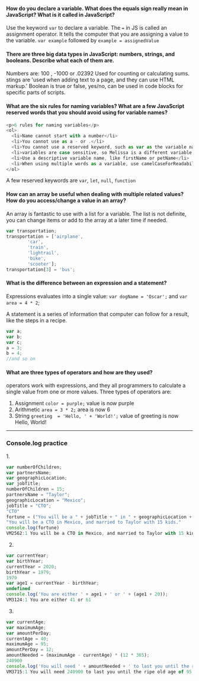 #### How do you declare a variable. What does the equals sign really mean in JavaScript? What is it called in JavaScript?
Use the keyword `var` to declare a variable.  The `=` in JS is called an assignment  operator.  It tells the computer that you are assigning a value to the variable. `var example` followed by `example = assignedValue`

#### There are three big data types in JavaScript: numbers, strings, and booleans. Describe what each of them are.
Numbers are: 100 , -1000 or .02392 Used for counting or calculating sums.
stings are 'used when adding text to a page, and they can use HTML markup.'
Boolean is true or false, yes/no, can be used in code blocks for specific parts of scripts.

#### What are the six rules for naming variables? What are a few JavaScript reserved words that you should avoid using for variable names?
```JavaScript
<p>6 rules for naming variables</p>
<ol>
  <li>Name cannot start with a number</li>
  <li>You cannot use as a - or .</li>
  <li>You cannot use a reserved keyword, such as var as the variable name.</li>
  <li>variables are case sensitive, so Melissa is a different variable than melissa. </li>
  <li>Use a descriptive variable name, like firstName or petName</li>
  <li>When using multiple words as a variable, use camelCaseForReadability</li>
</ol>
```
A few reserved keywords are `var`, `let`, `null`, `function`
#### How can an array be useful when dealing with multiple related values? How do you access/change a value in an array?
An array is fantastic to use with a list for a variable.  The list is not definite, you can change items or add to the array at a later time if needed.

```JavaScript
var transportation;
transportation = ['airplane',
        'car',
        'train',
        'lightrail',
        'bike',
        'scooter'];
transportation[3] = 'bus';
```

#### What is the difference between an expression and a statement?
Expressions evaluates into a single value:
`var dogName = 'Oscar';` and
`var area = 4 * 2`;


A statement is a series of information that computer can follow for a result, like the steps in a recipe.
```JavaScript
var a;
var b;
var c;
a = 3;
b = 4;
//and so on
```

#### What are three types of operators and how are they used?
operators work with expressions, and they all programmers to calculate a single value from one or more values.
Three types of operators are:

1. Assignment `color = purple;` value is now purple
2. Arithmetic `area = 3 * 2;` area is now 6
3. String `greeting  = 'Hello, ' + 'World!';` value of greeting is now Hello, World!

<hr>
<h3> Console.log practice </h3>
1.

``` JavaScript
var numberOfChildren;
var partnersName;
var geographicLocation;
var jobTitle;
numberOfChildren = 15;
partnersName = "Taylor";
geographicLocation = "Mexico";
jobTitle = "CTO";
"CTO"
fortune = ("You will be a " + jobTitle + " in " + geographicLocation + ", " + "and married to " + partnersName + " with " + numberOfChildren + " kids.")
"You will be a CTO in Mexico, and married to Taylor with 15 kids."
console.log(fortune)
VM2562:1 You will be a CTO in Mexico, and married to Taylor with 15 kids.
```


2.
``` JavaScript
var currentYear;
var birthYear;
currentYear = 2020;
birthYear = 1979;
1979
var age1 = currentYear - birthYear;
undefined
console.log('You are either ' + age1 + ' or ' + (age1 + 20));
VM3124:1 You are either 41 or 61
```

3.
```JavaScript
var currentAge;
var maximumAge;
var amountPerDay;
currentAge = 40;
maximumAge = 95;
amountPerDay = 12;
amountNeeded = (maximumAge - currentAge) * (12 * 365);
240900
console.log('You will need ' + amountNeeded + ' to last you until the ripe old age of ' + maximumAge + '.');
VM3715:1 You will need 240900 to last you until the ripe old age of 95.
```
